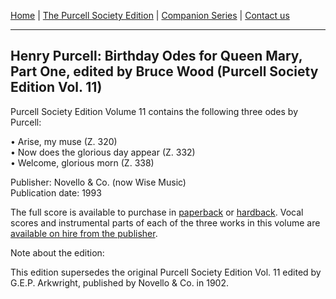 [Home](../index.md)  |  [The Purcell Society Edition](../purcell-society-edition.md)  |  [Companion Series](../purcell-society-companion-series.md)  |  [Contact us](../contact-us.md)

***  

## Henry Purcell: Birthday Odes for Queen Mary, Part One, edited by Bruce Wood (Purcell Society Edition Vol. 11)  

Purcell Society Edition Volume 11 contains the following three odes by Purcell:  

•	Arise, my muse (Z. 320)  
•	Now does the glorious day appear (Z. 332)  
•	Welcome, glorious morn (Z. 338)  

Publisher: Novello & Co. (now Wise Music)  
Publication date: 1993  

The full score is available to purchase in [paperback](https://www.musicroom.com/product/musnov151011/purcell-society-volume-11.aspx) or [hardback](https://www.musicroom.com/product/musnov151011-01/purcell-society-volume-11.aspx). Vocal scores and instrumental parts of each of the three works in this volume are [available on hire from the publisher](https://www.wisemusicclassical.com/rental/).  
   
Note about the edition:  

This edition supersedes the original Purcell Society Edition Vol. 11 edited by G.E.P. Arkwright, published by Novello & Co. in 1902.
  
